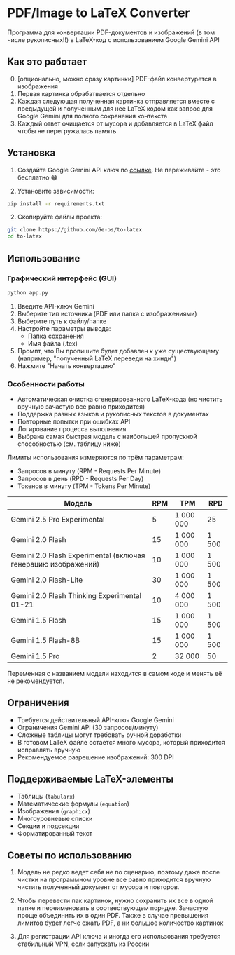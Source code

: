 # PDF/Image to LaTeX Converter

Программа для конвертации PDF-документов и изображений (в том числе рукописных!!) в LaTeX-код с использованием Google Gemini API

## Как это работает

0. [опционально, можно сразу картинки] PDF-файл конвертурется в изображения
1. Первая картинка обрабатвается отдельно
2. Каждая следующая полученная картинка отправляется вместе с предыдущей и полученным для нее LaTeX кодом как запрос для Google Gemini для полного сохранения контекста
3. Каждый ответ очищается от мусора и добавляется в LaTeX файл чтобы не перегружалась память


## Установка

1. Создайте Google Gemini API ключ по [ссылке](https://aistudio.google.com/apikey). Не переживайте - это бесплатно 😁

1. Установите зависимости:
```bash
pip install -r requirements.txt
```

2. Скопируйте файлы проекта:
```bash
git clone https://github.com/Ge-os/to-latex
cd to-latex
```

## Использование

### Графический интерфейс (GUI)
```bash
python app.py
```

1. Введите API-ключ Gemini
2. Выберите тип источника (PDF или папка с изображениями)
3. Выберите путь к файлу/папке
4. Настройте параметры вывода:
   - Папка сохранения
   - Имя файла (.tex)
5. Промпт, что Вы пропишите будет добавлен к уже существующему (например, "полученный LaTeX переведи на хинди")
6. Нажмите "Начать конвертацию"

### Особенности работы
- Автоматическая очистка сгенерированного LaTeX-кода (но чистить вручную зачастую все равно приходится)
- Поддержка разных языков и рукописных текстов в документах
- Повторные попытки при ошибках API
- Логирование процесса выполнения
- Выбрана самая быстрая модель с наибольшей пропускной способностью (см. таблицу ниже)

Лимиты использования измеряются по трём параметрам:

- Запросов в минуту (RPM - Requests Per Minute)
- Запросов в день (RPD - Requests Per Day) 
- Токенов в минуту (TPM - Tokens Per Minute)

| **Модель**  | RPM    | TPM    | RPD    |
|---|---|---|---|
| Gemini 2.5 Pro Experimental | 5    | 1 000 000   | 25    |
| Gemini 2.0 Flash    | 15    | 1 000 000   | 1 500    |
| Gemini 2.0 Flash Experimental (включая генерацию изображений) | 10    | 1 000 000   | 1 500    |
| Gemini 2.0 Flash-Lite    | 30    | 1 000 000   | 1 500    |
| Gemini 2.0 Flash Thinking Experimental 01-21 | 10    | 4 000 000   | 1 500    |
| Gemini 1.5 Flash    | 15    | 1 000 000   | 1 500    |
| Gemini 1.5 Flash-8B    | 15    | 1 000 000   | 1 500    |
| Gemini 1.5 Pro    | 2    | 32 000    | 50    |

Переменная с названием модели находится в самом коде и менять её не рекомендуется.

## Ограничения

- Требуется действительный API-ключ Google Gemini
- Ограничения Gemini API (30 запросов/минуту)
- Сложные таблицы могут требовать ручной доработки
- В готовом LaTeX файле остается много мусора, который приходится исправлять вручную
- Рекомендуемое разрешение изображений: 300 DPI

## Поддерживаемые LaTeX-элементы

- Таблицы (`tabularx`)
- Математические формулы (`equation`)
- Изображения (`graphicx`)
- Многоуровневые списки
- Секции и подсекции
- Форматированный текст

## Советы по использованию

1. Модель не редко ведет себя не по сценарию, поэтому даже после чистки на программном уровне все равно приходится вручную чистить полученный документ от мусора и повторов. 

2. Чтобы перевести пак картинок, нужно сохранить их все в одной папке и переименовать в соотвествующем порядке. Зачастую проще объединить их в один PDF. Также в случае превышения лимитов будет легче сжать PDF, а ни большое количество картинок

3. Для регистрации API ключа и иногда его использования требуется стабильный VPN, если запускать из России
